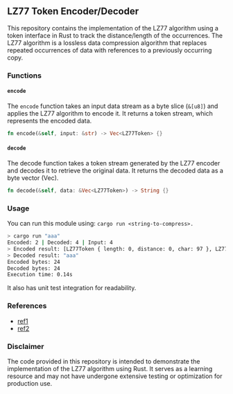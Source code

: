 ## LZ77 Token Encoder/Decoder

This repository contains the implementation of the LZ77 algorithm using a token interface in Rust to track the distance/length of the occurrences. The LZ77 algorithm is a lossless data compression algorithm that replaces repeated occurrences of data with references to a previously occurring copy.

### Functions

#### `encode`

The `encode` function takes an input data stream as a byte slice (`&[u8]`) and applies the LZ77 algorithm to encode it. It returns a token stream, which represents the encoded data.

```rust
fn encode(&self, input: &str) -> Vec<LZ77Token> {}
```

#### `decode`

The decode function takes a token stream generated by the LZ77 encoder and decodes it to retrieve the original data. It returns the decoded data as a byte vector (Vec<u8>).

```rust
fn decode(&self, data: &Vec<LZ77Token>) -> String {}
```

### Usage

You can run this module using: `cargo run <string-to-compress>.`

```bash
> cargo run "aaa"
Encoded: 2 | Decoded: 4 | Input: 4
> Encoded result: [LZ77Token { length: 0, distance: 0, char: 97 }, LZ77Token { length: 3, distance: 1, char: 0 }]
> Decoded result: "aaa"
Encoded bytes: 24
Decoded bytes: 24
Execution time: 0.14s     
```

It also has unit test integration for readability. 

### References
- [ref1](https://www2.cs.duke.edu/csed/curious/compression/lzw.html)
- [ref2](https://en.wikipedia.org/wiki/LZ77_and_LZ78)
  
### Disclaimer

The code provided in this repository is intended to demonstrate the implementation of the LZ77 algorithm using Rust. It serves as a learning resource and may not have undergone extensive testing or optimization for production use.
